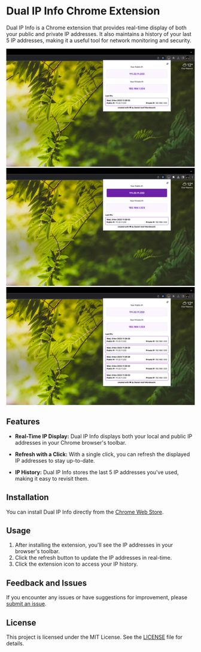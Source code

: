 # Dual IP Info Chrome Extension

Dual IP Info is a Chrome extension that provides real-time display of both your public and private IP addresses. It also maintains a history of your last 5 IP addresses, making it a useful tool for network monitoring and security.

![Dual IP Info Screenshot 1](docs/images/screenshot1.png)
![Dual IP Info Screenshot 2](docs/images/screenshot2.png)
![Dual IP Info Screenshot 3](docs/images/screenshot3.png)

## Features

- **Real-Time IP Display:** Dual IP Info displays both your local and public IP addresses in your Chrome browser's toolbar.

- **Refresh with a Click:** With a single click, you can refresh the displayed IP addresses to stay up-to-date.

- **IP History:** Dual IP Info stores the last 5 IP addresses you've used, making it easy to revisit them.

## Installation

You can install Dual IP Info directly from the [Chrome Web Store](https://chrome.google.com/webstore/detail/dual-ip-info/mkogjkljakhdcbajpejnkkmfhngbojhi?hl=ro&authuser=0).

## Usage

1. After installing the extension, you'll see the IP addresses in your browser's toolbar.
2. Click the refresh button to update the IP addresses in real-time.
3. Click the extension icon to access your IP history.

## Feedback and Issues

If you encounter any issues or have suggestions for improvement, please [submit an issue](https://github.com/morohoschidanieli/dual-ip-info/issues?q=is%3Aissue+is%3Aopen+sort%3Aupdated-desc).

## License

This project is licensed under the MIT License. See the [LICENSE](LICENSE) file for details.
